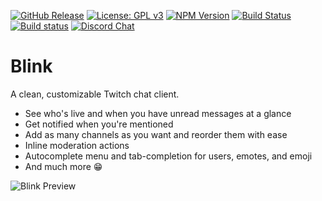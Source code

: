 [![GitHub Release](https://img.shields.io/github/release/cairthenn/Blink.svg?style=flat)](https://github.com/cairthenn/Blink/releases)
[![License: GPL v3](https://img.shields.io/badge/License-GPLv3-blue.svg)](https://www.gnu.org/licenses/gpl-3.0)
[![NPM Version](https://img.shields.io/npm/v/npm.svg?style=flat)](https://www.npmjs.com/)
[![Build Status](https://travis-ci.com/cairthenn/Blink.svg?branch=master)](https://travis-ci.com/cairthenn/Blink)
[![Build status](https://ci.appveyor.com/api/projects/status/0rf9ysedohiyy58w?svg=true)](https://ci.appveyor.com/project/cairthenn/blink-cxr13)
[![Discord Chat](https://img.shields.io/discord/551637138093899786.svg?logo=discord&colorB=7289da)](https://discord.gg/kpMknTN)

# Blink

A clean, customizable Twitch chat client.

* See who's live and when you have unread messages at a glance
* Get notified when you're mentioned
* Add as many channels as you want and reorder them with ease
* Inline moderation actions
* Autocomplete menu and tab-completion for users, emotes, and emoji
* And much more 😁

![Blink Preview](https://cairthenn.com/twitch/blink.png)
